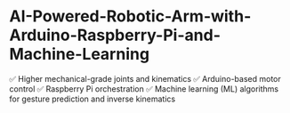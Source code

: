 # AI-Powered-Robotic-Arm-with-Arduino-Raspberry-Pi-and-Machine-Learning
✅ Higher mechanical-grade joints and kinematics  ✅ Arduino-based motor control  ✅ Raspberry Pi orchestration  ✅ Machine learning (ML) algorithms for gesture prediction and inverse kinematics
